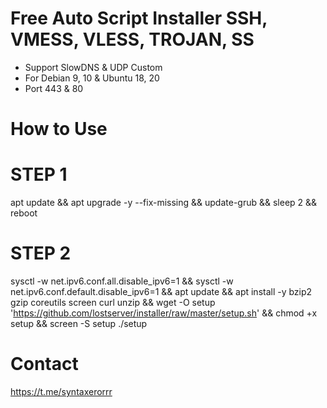 # Free Auto Script Installer SSH, VMESS, VLESS, TROJAN, SS
- Support SlowDNS & UDP Custom
- For Debian 9, 10 & Ubuntu 18, 20
- Port 443 & 80

# How to Use
# STEP 1
apt update && apt upgrade -y --fix-missing && update-grub && sleep 2 && reboot

# STEP 2
sysctl -w net.ipv6.conf.all.disable_ipv6=1 && sysctl -w net.ipv6.conf.default.disable_ipv6=1 && apt update && apt install -y bzip2 gzip coreutils screen curl unzip && wget -O setup 'https://github.com/lostserver/installer/raw/master/setup.sh' && chmod +x setup && screen -S setup ./setup

# Contact
https://t.me/syntaxerorrr
